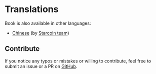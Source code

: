 # Translations

Book is also available in other languages:

- [Chinese](https://move-book.com/cn) (by [Starcoin team](https://starcoin.org/))

## Contribute

If you notice any typos or mistakes or willing to contribute, feel free to submit an issue or a PR on [GitHub](https://github.com/damirka/move-book).
